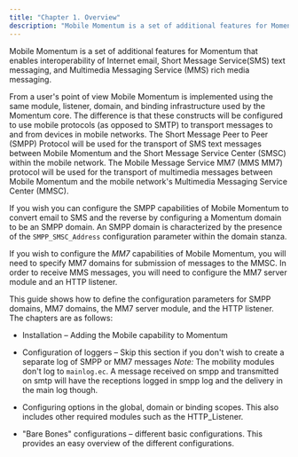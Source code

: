 ```yaml
---
title: "Chapter 1. Overview"
description: "Mobile Momentum is a set of additional features for Momentum that enables interoperability of Internet email Short Message Service SMS text messaging and Multimedia Messaging Service MMS rich media messaging From a user's point of view Mobile Momentum is implemented using the same module listener domain and binding infrastructure used..."
---
```


Mobile Momentum is a set of additional features for Momentum that enables interoperability of Internet email, Short Message Service(SMS) text messaging, and Multimedia Messaging Service (MMS) rich media messaging.

From a user's point of view Mobile Momentum is implemented using the same module, listener, domain, and binding infrastructure used by the Momentum core. The difference is that these constructs will be configured to use mobile protocols (as opposed to SMTP) to transport messages to and from devices in mobile networks. The Short Message Peer to Peer (SMPP) Protocol will be used for the transport of SMS text messages between Mobile Momentum and the Short Message Service Center (SMSC) within the mobile network. The Mobile Message Service MM7 (MMS MM7) protocol will be used for the transport of multimedia messages between Mobile Momentum and the mobile network's Multimedia Messaging Service Center (MMSC).

If you wish you can configure the SMPP capabilities of Mobile Momentum to convert email to SMS and the reverse by configuring a Momentum domain to be an SMPP domain. An SMPP domain is characterized by the presence of the `SMPP_SMSC_Address` configuration parameter within the domain stanza.

If you wish to configure the *MM7* capabilities of Mobile Momentum, you will need to specify MM7 domains for submission of messages to the MMSC. In order to receive MMS messages, you will need to configure the MM7 server module and an HTTP listener.

This guide shows how to define the configuration parameters for SMPP domains, MM7 domains, the MM7 server module, and the HTTP listener. The chapters are as follows:

*   Installation – Adding the Mobile capability to Momentum

*   Configuration of loggers – Skip this section if you don't wish to create a separate log of SMPP or MM7 messages *Note:* The mobility modules don't log to `mainlog.ec`. A message received on smpp and transmitted on smtp will have the receptions logged in smpp log and the delivery in the main log though.

*   Configuring options in the global, domain or binding scopes. This also includes other required modules such as the HTTP_Listener.

*   "Bare Bones" configurations – different basic configurations. This provides an easy overview of the different configurations.